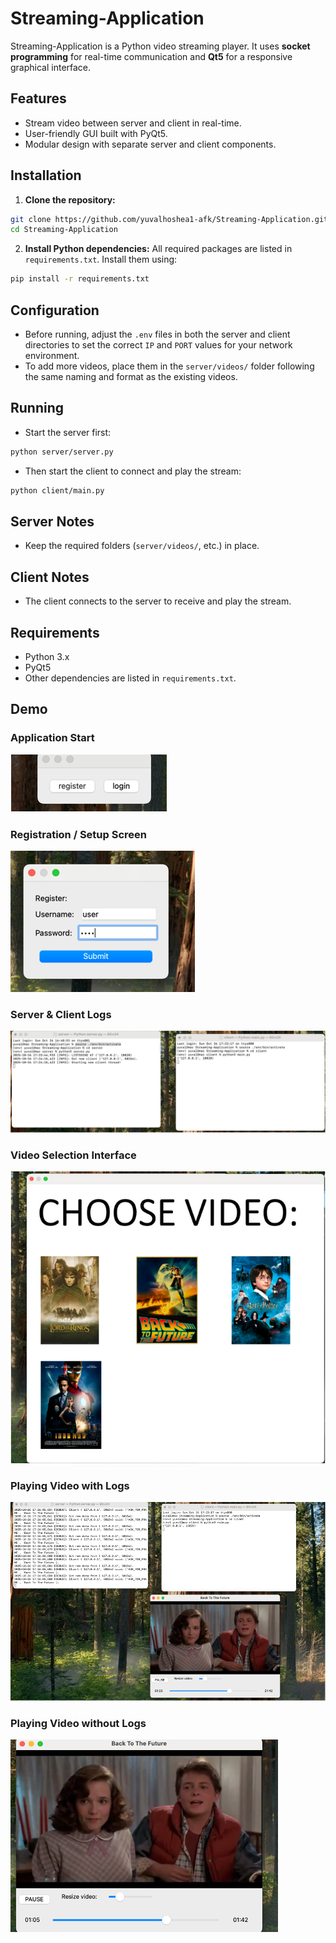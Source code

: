 # Streaming-Application

Streaming-Application is a Python video streaming player. It uses **socket programming** for real-time communication and **Qt5** for a responsive graphical interface.

## Features

* Stream video between server and client in real-time.
* User-friendly GUI built with PyQt5.
* Modular design with separate server and client components.

## Installation

1. **Clone the repository:**

```bash
git clone https://github.com/yuvalhoshea1-afk/Streaming-Application.git
cd Streaming-Application
```

2. **Install Python dependencies:**
   All required packages are listed in `requirements.txt`. Install them using:

```bash
pip install -r requirements.txt
```

## Configuration

* Before running, adjust the `.env` files in both the server and client directories to set the correct `IP` and `PORT` values for your network environment.
* To add more videos, place them in the `server/videos/` folder following the same naming and format as the existing videos.

## Running

* Start the server first:

```bash
python server/server.py
```

* Then start the client to connect and play the stream:

```bash
python client/main.py
```

## Server Notes

* Keep the required folders (`server/videos/`, etc.) in place.

## Client Notes

* The client connects to the server to receive and play the stream.

## Requirements

* Python 3.x
* PyQt5
* Other dependencies are listed in `requirements.txt`.

## Demo

### Application Start
![App Start](images/app_start.png)

### Registration / Setup Screen
![Registration Screen](images/registration.png)

### Server & Client Logs
![Server and Client Logs](images/logs.png)

### Video Selection Interface
![Video Selection](images/video_selection.png)

### Playing Video with Logs
![Playing Video with Logs](images/video_with_logs.png)

### Playing Video without Logs
![Playing Video without Logs](images/video_without_logs.png)

